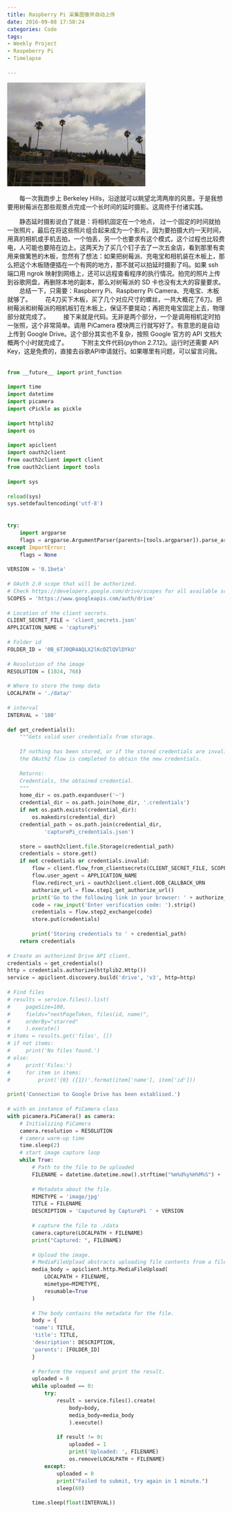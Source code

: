 ```yaml
---
title: Raspberry Pi 采集图像并自动上传
date: 2016-09-08 17:50:24
categories: Code
tags:
- Weekly Project
- Raspeberry Pi
- Timelapse

---
```


![在 Euclid Hall 屋顶用 Raspberry Pi 拍摄的延时摄影](/images/timelapse-on-euclid-hall.gif)

　　每一次我跑步上 Berkeley Hills，沿途就可以眺望北湾两岸的风景。于是我想要用树莓派在那些观景点完成一个长时间的延时摄影。这周终于付诸实践。
<!-- more -->
　　静态延时摄影说白了就是：将相机固定在一个地点， 过一个固定的时间就拍一张照片，最后在将这些照片组合起来成为一个影片。因为要拍摄大约一天时间，用真的相机或手机去拍，一个怕丢，另一个也要求有这个模式，这个过程也比较费电，人可能也要陪在边上。这两天为了买几个钉子去了一次五金店，看到那里有卖用来做篱笆的木板，忽然有了想法：如果把树莓派、充电宝和相机装在木板上，那么把这个木板随便插在一个有网的地方，那不就可以拍延时摄影了吗。如果 ssh 端口用 ngrok 映射到网络上，还可以远程查看程序的执行情况。拍完的照片上传到谷歌网盘，再删除本地的副本，那么对树莓派的 SD 卡也没有太大的容量要求。
　　总结一下，只需要：Raspberry Pi、Raspberry Pi Camera、充电宝、木板就够了。
　　花4刀买下木板，买了几个对应尺寸的螺丝，一共大概花了6刀。把树莓派和树莓派的相机板钉在木板上，保证不要晃动；再把充电宝固定上去，物理部分就完成了。
　　接下来就是代码。无非是两个部分，一个是调用相机定时拍一张照，这个非常简单。调用 PiCamera 模块两三行就写好了。有意思的是自动上传到 Google Drive。这个部分其实也不复杂，按照 Google 官方的 API 文档大概两个小时就完成了。
　　下附主文件代码(python 2.7.12)。运行时还需要 API Key，这是免费的，直接去谷歌API申请就行。如果哪里有问题，可以留言问我。

``` python

from __future__ import print_function

import time
import datetime
import picamera
import cPickle as pickle

import httplib2
import os

import apiclient
import oauth2client
from oauth2client import client
from oauth2client import tools

import sys

reload(sys)
sys.setdefaultencoding('utf-8')


try:
    import argparse
    flags = argparse.ArgumentParser(parents=[tools.argparser]).parse_args()
except ImportError:
    flags = None

VERSION = '0.1beta'

# OAuth 2.0 scope that will be authorized.
# Check https://developers.google.com/drive/scopes for all available scopes.
SCOPES = 'https://www.googleapis.com/auth/drive'

# Location of the client secrets.
CLIENT_SECRET_FILE = 'client_secrets.json'
APPLICATION_NAME = 'capturePi'

# Folder id
FOLDER_ID = '0B_6TJ0QR4AQLX2lKcDZlQVlDYkU'

# Resolution of the image
RESOLUTION = (1024, 768)

# Where to store the temp data
LOCALPATH = './data/'

# interval
INTERVAL = '180'

def get_credentials():
    """Gets valid user credentials from storage.

    If nothing has been stored, or if the stored credentials are invalid,
    the OAuth2 flow is completed to obtain the new credentials.

    Returns:
    Credentials, the obtained credential.
    """
    home_dir = os.path.expanduser('~')
    credential_dir = os.path.join(home_dir, '.credentials')
    if not os.path.exists(credential_dir):
        os.makedirs(credential_dir)
    credential_path = os.path.join(credential_dir,
            'capturePi_credentials.json')

    store = oauth2client.file.Storage(credential_path)
    credentials = store.get()
    if not credentials or credentials.invalid:
        flow = client.flow_from_clientsecrets(CLIENT_SECRET_FILE, SCOPES)
        flow.user_agent = APPLICATION_NAME
        flow.redirect_uri = oauth2client.client.OOB_CALLBACK_URN
        authorize_url = flow.step1_get_authorize_url()
        print('Go to the following link in your browser: ' + authorize_url)
        code = raw_input('Enter verification code: ').strip()
        credentials = flow.step2_exchange(code)
        store.put(credentials)

        print('Storing credentials to ' + credential_path)
    return credentials

# Create an authorized Drive API client.
credentials = get_credentials()
http = credentials.authorize(httplib2.Http())
service = apiclient.discovery.build('drive', 'v3', http=http)

# Find files
# results = service.files().list(
#     pageSize=100,
#     fields="nextPageToken, files(id, name)",
#     orderBy="starred"
#     ).execute()
# items = results.get('files', [])
# if not items:
#     print('No files found.')
# else:
#     print('Files:')
#     for item in items:
#         print('{0} ({1})'.format(item['name'], item['id']))

print('Connection to Google Drive has been establised.')

# with an instance of PiCamera class
with picamera.PiCamera() as camera:
    # Initializing PiCamera
    camera.resolution = RESOLUTION
    # camera warm-up time
    time.sleep(2)
    # start image capture loop
    while True:
        # Path to the file to be uploaded
        FILENAME = datetime.datetime.now().strftime("%m%d%y%H%M%S") + '.jpg'

        # Metadata about the file.
        MIMETYPE = 'image/jpg'
        TITLE = FILENAME
        DESCRIPTION = 'Caputured by CapturePi ' + VERSION

        # capture the file to ./data
        camera.capture(LOCALPATH + FILENAME)
        print("Captured: ", FILENAME)

        # Upload the image.
        # MediaFileUpload abstracts uploading file contents from a file on disk.
        media_body = apiclient.http.MediaFileUpload(
            LOCALPATH + FILENAME,
            mimetype=MIMETYPE,
            resumable=True
        )

        # The body contains the metadata for the file.
        body = {
        'name': TITLE,
        'title': TITLE,
        'description': DESCRIPTION,
        'parents': [FOLDER_ID]
        }

        # Perform the request and print the result.
        uploaded = 0
        while uploaded == 0:
            try:
                result = service.files().create(
                    body=body,
                    media_body=media_body
                    ).execute()

                if result != 0:
                    uploaded = 1
                    print('Uploaded: ', FILENAME)
                    os.remove(LOCALPATH + FILENAME)
            except:
                uploaded = 0
                print("Failed to submit, try again in 1 minute.")
                sleep(60)

        time.sleep(float(INTERVAL))
```

